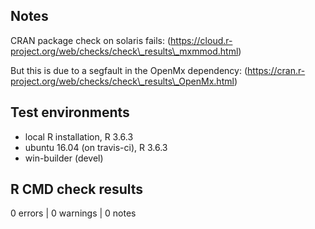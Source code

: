 ## Notes

CRAN package check on solaris fails: (https://cloud.r-project.org/web/checks/check\_results\_mxmmod.html)

But this is due to a segfault in the OpenMx dependency: (https://cran.r-project.org/web/checks/check\_results\_OpenMx.html)

## Test environments
* local R installation, R 3.6.3
* ubuntu 16.04 (on travis-ci), R 3.6.3
* win-builder (devel)

## R CMD check results

0 errors | 0 warnings | 0 notes
